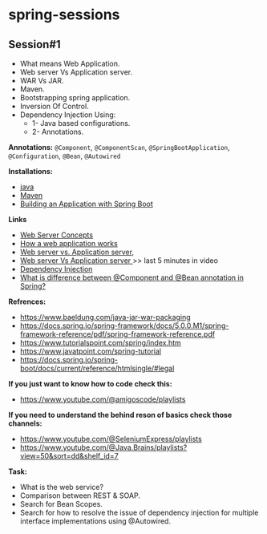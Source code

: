 # spring-sessions

## Session#1

- What means Web Application.
- Web server Vs Application server.
- WAR Vs JAR.
- Maven.
- Bootstrapping spring application.
- Inversion Of Control.
- Dependency Injection Using:
	- 1- Java based configurations.
	- 2- Annotations.

**Annotations:**  ``@Component``, ``@ComponentScan``, ``@SpringBootApplication``, ``@Configuration``, ``@Bean``, ``@Autowired``
  
**Installations:**
- [java](https://www.codejava.net/java-se/download-and-install-java-11-openjdk-and-oracle-jdk)
- [Maven](https://phoenixnap.com/kb/install-maven-windows)
- [Building an Application with Spring Boot](https://spring.io/guides/gs/spring-boot)

**Links**
- [Web Server Concepts](https://www.youtube.com/watch?v=9J1nJOivdyw)
- [How a web application works](https://www.youtube.com/watch?v=zjfViRCjT5U)
- [Web server vs. Application server](https://www.educative.io/answers/web-server-vs-application-server),
- [Web server Vs Application server ](https://youtu.be/-XoXOp7Ihyc?list=PL0pSb9Km2KjLs6GA1KS20N2QEFpwFJEap&t=853)>> last 5  minutes in video
- [Dependency Injection](https://www.youtube.com/watch?v=eQ90v7HQT-Q)
- [What is difference between @Component and @Bean annotation in Spring?](https://medium.com/javarevisited/what-is-difference-between-component-and-bean-annotation-in-spring-bffdad0ab899)

**Refrences:**
- https://www.baeldung.com/java-jar-war-packaging
- https://docs.spring.io/spring-framework/docs/5.0.0.M1/spring-framework-reference/pdf/spring-framework-reference.pdf
- https://www.tutorialspoint.com/spring/index.htm
- https://www.javatpoint.com/spring-tutorial
- https://docs.spring.io/spring-boot/docs/current/reference/htmlsingle/#legal

**If you just want to know how to code check this:**
- https://www.youtube.com/@amigoscode/playlists

**If you need to understand the behind reson of basics check those channels:**
  - https://www.youtube.com/@SeleniumExpress/playlists
  - https://www.youtube.com/@Java.Brains/playlists?view=50&sort=dd&shelf_id=7

**Task:**
- What is the web service?
- Comparison between REST & SOAP.
- Search for Bean Scopes.
- Search for how to resolve the issue of dependency injection for multiple interface implementations using @Autowired.
